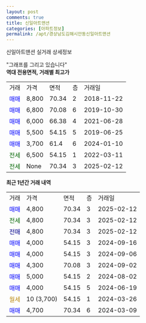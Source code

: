```yaml
---
layout: post
comments: true
title: 신일아트맨션
categories: [아파트정보]
permalink: /apt/경상남도김해시안동신일아트맨션
---
```


신일아트맨션 실거래 상세정보

<script type="text/javascript">
  google.charts.load('current', {'packages':['line', 'corechart']});
  google.charts.setOnLoadCallback(drawChart);

  function drawChart() {
    var data = new google.visualization.DataTable();
    data.addColumn('date', '거래일');
    data.addColumn('number', "매매");
    data.addColumn('number', "전세");
    data.addColumn('number', "전매");

    data.addRows([[new Date(Date.parse("2025-02-12")), 4800, null, null], [new Date(Date.parse("2025-02-12")), null, 4800, null], [new Date(Date.parse("2025-02-12")), null, null, 4800], [new Date(Date.parse("2024-09-16")), 4000, null, null], [new Date(Date.parse("2024-09-06")), 4000, null, null], [new Date(Date.parse("2024-09-02")), 4300, null, null], [new Date(Date.parse("2024-08-02")), 5000, null, null], [new Date(Date.parse("2024-06-19")), 4000, null, null], [new Date(Date.parse("2024-03-26")), null, null, null], [new Date(Date.parse("2024-03-09")), 4700, null, null]]);

    var options = {
      hAxis: {
        format: 'yyyy/MM/dd'
      },    
      lineWidth: 0,
      pointsVisible: true,    
      title: '최근 1년간 유형별 실거래가 분포',
      legend: { position: 'bottom' }
    };

    var formatter = new google.visualization.NumberFormat({pattern:'###,###'} );
    formatter.format(data, 1);
    formatter.format(data, 2);
    
    setTimeout(function() {
        var chart = new google.visualization.LineChart(document.getElementById('columnchart_material'));
        chart.draw(data, (options));
        document.getElementById('loading').style.display = 'none';
    }, 200);
  }
</script>


<div id="loading" style="z-index:20; display: block; margin-left: 0px">"그래프를 그리고 있습니다"</div>
<div id="columnchart_material" style="width: 95%; margin-left: 0px; display: block"></div>
<!-- contents start -->
<b>역대 전용면적, 거래별 최고가</b>
<table class="sortable">
    <tr>
      <td>거래</td>
      <td>가격</td>
      <td>면적</td>
      <td>층</td>
      <td>거래일</td>
    </tr>
        <tr>
          <td><a style="color: blue">매매</a></td>
          <td>8,800</td>
          <td>70.34</td>
          <td>2</td>
          <td>2018-11-22</td>
        </tr>            <tr>
          <td><a style="color: blue">매매</a></td>
          <td>6,800</td>
          <td>70.08</td>
          <td>6</td>
          <td>2019-10-30</td>
        </tr>            <tr>
          <td><a style="color: blue">매매</a></td>
          <td>6,000</td>
          <td>66.38</td>
          <td>4</td>
          <td>2021-06-28</td>
        </tr>            <tr>
          <td><a style="color: blue">매매</a></td>
          <td>5,500</td>
          <td>54.15</td>
          <td>5</td>
          <td>2019-06-25</td>
        </tr>            <tr>
          <td><a style="color: blue">매매</a></td>
          <td>3,700</td>
          <td>61.4</td>
          <td>6</td>
          <td>2024-01-10</td>
        </tr>        
        <tr>
              <td><a style="color: darkgreen">전세</a></td>
              <td>6,500</td>
              <td>54.15</td>
              <td>1</td>
              <td>2022-03-11</td>
            </tr>            <tr>
              <td><a style="color: darkgreen">전세</a></td>
              <td>None</td>
              <td>70.34</td>
              <td>3</td>
              <td>2025-02-12</td>
            </tr>        
    
</table>

<b>최근 1년간 거래 내역</b>

<table class="sortable">
    <tr>
      <td>거래</td>
      <td>가격</td>
      <td>면적</td>
      <td>층</td>
      <td>거래일</td>
    </tr>
    <tr>
      <td><a style="color: blue">매매</a></td>
      <td>4,800</td>
      <td>70.34</td>
      <td>3</td>
      <td>2025-02-12</td>
    </tr>          <tr>
      <td><a style="color: darkgreen">전세</a></td>
      <td>4,800</td>
      <td>70.34</td>
      <td>3</td>
      <td>2025-02-12</td>
    </tr>          <tr>
      <td><a style="color: darkblue">전매</a></td>
      <td>4,800</td>
      <td>70.34</td>
      <td>3</td>
      <td>2025-02-12</td>
    </tr>          <tr>
      <td><a style="color: blue">매매</a></td>
      <td>4,000</td>
      <td>54.15</td>
      <td>3</td>
      <td>2024-09-16</td>
    </tr>          <tr>
      <td><a style="color: blue">매매</a></td>
      <td>4,000</td>
      <td>54.15</td>
      <td>3</td>
      <td>2024-09-06</td>
    </tr>          <tr>
      <td><a style="color: blue">매매</a></td>
      <td>4,300</td>
      <td>70.08</td>
      <td>3</td>
      <td>2024-09-02</td>
    </tr>          <tr>
      <td><a style="color: blue">매매</a></td>
      <td>5,000</td>
      <td>54.15</td>
      <td>2</td>
      <td>2024-08-02</td>
    </tr>          <tr>
      <td><a style="color: blue">매매</a></td>
      <td>4,000</td>
      <td>54.15</td>
      <td>5</td>
      <td>2024-06-19</td>
    </tr>          <tr>
      <td><a style="color: darkgoldenrod">월세</a></td>
      <td>10 (3,700)</td>
      <td>54.15</td>
      <td>1</td>
      <td>2024-03-26</td>
    </tr>          <tr>
      <td><a style="color: blue">매매</a></td>
      <td>4,700</td>
      <td>70.34</td>
      <td>6</td>
      <td>2024-03-09</td>
    </tr>      </table>
<!-- contents end -->    

